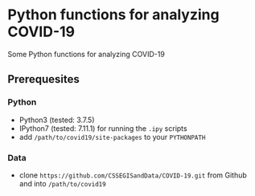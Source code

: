 # Python functions for analyzing COVID-19 #

Some Python functions for analyzing COVID-19

## Prerequesites

### Python
- Python3 (tested: 3.7.5)
- IPython7 (tested: 7.11.1) for running the `.ipy` scripts
- add `/path/to/covid19/site-packages` to your `PYTHONPATH`

### Data
- clone `https://github.com/CSSEGISandData/COVID-19.git` from Github
  and into `/path/to/covid19`
